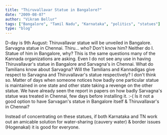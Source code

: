 ```yaml
---
title: "Thiruvallavar Statue in Bangalore?"
date: "2009-08-07"
author: "Vikram Bellur"
tags: ["Bangalore", "Tamil Nadu", "Karnataka", "politics", "statues"]
type: "blog"
---
```


D-day is 9th August: Thiruvallavar statue will be unveiled in Bangalore. Sarvagna statue in Chennai. Thiru... who? Don't know him? Neither do I. Statue of him in Bangalore, why? This is the same questions many of the Kannada organizations are asking. Even I do not see any use in having Thiruvallavar's statue in Bangalore and Sarvagna's in Chennai. What do Tamilians know about Sarvagna? Will the Tamilians and Kannadigas give respect to Sarvagna and Thiruvallavar's statue respectively? I don't think so. Matter of days when someone notices how badly one particular statue is maintained in one state and other state taking a revenge on the other statue. We have already seen the report in papers on how badly Sarvagna's statue was treated in Chennai, few days before installing it. :-( Is it not a good option to have Sarvagan's statue in Bangalore itself & Thiruvallavar's in Chennai?

Instead of concentrating on these statues, if both Karnataka and TN work out an amicable solution for water-sharing (cauvery water) & border issues (Hogenakal) it is good for everyone.
